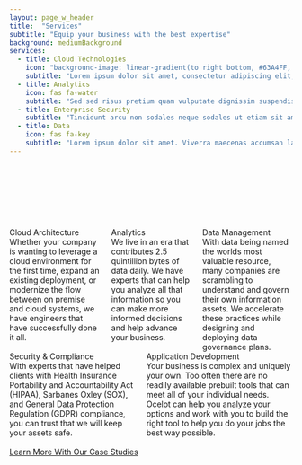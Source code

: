 ```yaml
---
layout: page_w_header
title:  "Services"
subtitle: "Equip your business with the best expertise"
background: mediumBackground
services: 
  - title: Cloud Technologies
    icon: "background-image: linear-gradient(to right bottom, #63A4FF, transparent), url(/assets/images/cloud-technologies.jpg"
    subtitle: "Lorem ipsum dolor sit amet, consectetur adipiscing elit, sed do eiusmod tempor incididunt ut labore et dolore magna aliqua. Lectus proin nibh nisl condimentum id venenatis a. Orci ac auctor augue mauris augue neque gravida."
  - title: Analytics
    icon: fas fa-water
    subtitle: "Sed sed risus pretium quam vulputate dignissim suspendisse. Enim praesent elementum facilisis leo vel fringilla est ullamcorper.  Eget velit aliquet sagittis id consectetur purus ut."
  - title: Enterprise Security
    subtitle: "Tincidunt arcu non sodales neque sodales ut etiam sit amet. Quisque sagittis purus sit amet volutpat consequat mauris nunc congue. Et tortor consequat id porta."
  - title: Data
    icon: fas fa-key
    subtitle: "Lorem ipsum dolor sit amet. Viverra maecenas accumsan lacus vel facilisis volutpat est. Pellentesque nec nam aliquam sem et. Turpis egestas integer eget aliquet nibh praesent tristique magna."
---
```

<div class="columns is-centered" style="margin-top:8rem">
	<div class="column is-one-third">
        <div class="info-card">
            <div class="info-card__image" style="background-image: linear-gradient(to right bottom, #63A4FF, transparent), url(/assets/images/cloud-technologies.jpg"></div>
            <div class="info-card__title">
                <div class="info-card__text">
                    Cloud Architecture
                </div>
            </div>
            <div class="info-card__subtitle">
                <div class="info-card__sub-text">
                    Whether your company is wanting to leverage a cloud environment for the first time, expand an existing deployment, or modernize the flow between on premise and cloud systems, we have engineers that have successfully done it all.
                </div>
            </div>
        </div>
	</div>
	<div class="column is-one-third">
        <div class="info-card">
            <div class="info-card__image" style="background-image: linear-gradient(to right bottom, #77b582, transparent), url(/assets/images/magnifying-glass.jpg"></div>
            <div class="info-card__title">
                <div class="info-card__text">
                    Analytics
                </div>
            </div>
            <div class="info-card__subtitle">
                <div class="info-card__sub-text">
                    We live in an era that contributes 2.5 quintillion bytes of data daily. We have experts that can help you analyze all that information so you can make more informed decisions and help advance your business.
                </div>
            </div>
        </div>
	</div>
	<div class="column is-one-third">
        <div class="info-card">
            <div class="info-card__image" style="background-image: linear-gradient(to right bottom, #404040, transparent), url(/assets/images/data.jpg"></div>
            <div class="info-card__title">
                <div class="info-card__text">
                    Data Management
                </div>
            </div>
            <div class="info-card__subtitle">
                <div class="info-card__sub-text">
                    With data being named the worlds most valuable resource, many companies are scrambling to understand and govern their own information assets. We accelerate these practices while designing and deploying data governance plans.
                </div>
            </div>
        </div>
	</div>
</div>

<div class="columns is-centered">
	<div class="column is-one-third">
        <div class="info-card">
            <div class="info-card__image" style="background-image: linear-gradient(to right bottom, #966b4e, transparent), url(/assets/images/security.jpg"></div>
            <div class="info-card__title">
                <div class="info-card__text">
                    Security & Compliance
                </div>
            </div>
            <div class="info-card__subtitle">
                <div class="info-card__sub-text">
                    With experts that have helped clients with Health Insurance Portability and Accountability Act (HIPAA), Sarbanes Oxley (SOX), and General Data Protection Regulation (GDPR) compliance, you can trust that we will keep your assets safe.
                </div>
            </div>
        </div>
	</div>
	<div class="column is-one-third">
        <div class="info-card">
            <div class="info-card__image" style="background-image: linear-gradient(to right bottom, #404040, transparent), url(/assets/images/helloquence-61189-unsplash.jpg"></div>
            <div class="info-card__title">
                <div class="info-card__text">
                    Application Development
                </div>
            </div>
            <div class="info-card__subtitle">
                <div class="info-card__sub-text">
                    Your business is complex and uniquely your own. Too often there are no readily available prebuilt tools that can meet all of your individual needs. Ocelot can help you analyze your options and work with you to build the right tool to help you do your jobs the best way possible.
                </div>
            </div>
        </div>
	</div>
</div>
<div class="columns is-centered">
	<div class="column is-one-third">
        <br/>
        <a href="/industries/" class="button is-primary is-outlined">Learn More With Our Case Studies </a>
    </div>
</div>
